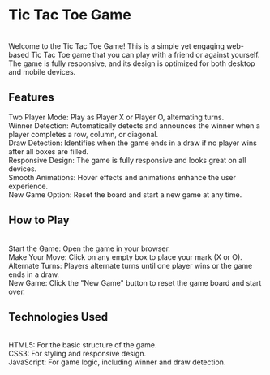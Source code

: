<h1>Tic Tac Toe Game</h1>
<br>
Welcome to the Tic Tac Toe Game! This is a simple yet engaging web-based Tic Tac Toe game that you can play with a friend or against yourself. The game is fully responsive, and its design is optimized for both desktop and mobile devices.
<br>
<h2>Features</h2>
Two Player Mode: Play as Player X or Player O, alternating turns.
<br>
Winner Detection: Automatically detects and announces the winner when a player completes a row, column, or diagonal.
<br>
Draw Detection: Identifies when the game ends in a draw if no player wins after all boxes are filled.
<br>
Responsive Design: The game is fully responsive and looks great on all devices.
<br>
Smooth Animations: Hover effects and animations enhance the user experience.
<br>
New Game Option: Reset the board and start a new game at any time.
<br>
<h2>How to Play</h2>
<br>
Start the Game: Open the game in your browser.
<br>
Make Your Move: Click on any empty box to place your mark (X or O).
<br>
Alternate Turns: Players alternate turns until one player wins or the game ends in a draw.
<br>
New Game: Click the "New Game" button to reset the game board and start over.
<br>
<h2>Technologies Used</h2>
<br>
HTML5: For the basic structure of the game.
<br>
CSS3: For styling and responsive design.
<br>
JavaScript: For game logic, including winner and draw detection.
